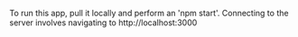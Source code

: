 To run this app, pull it locally and perform an 'npm start'. Connecting to the server involves navigating to http://localhost:3000
